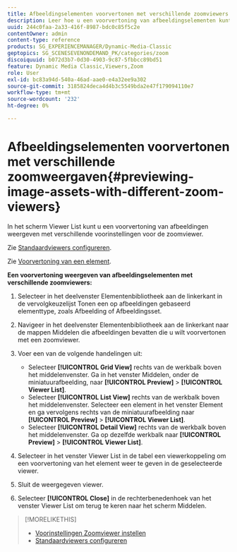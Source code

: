```yaml
---
title: Afbeeldingselementen voorvertonen met verschillende zoomviewers
description: Leer hoe u een voorvertoning van afbeeldingselementen kunt weergeven met verschillende zoomviewers in Adobe Dynamic Media Classic.
uuid: 244c0faa-2a33-416f-8987-bdc0c85f5c2e
contentOwner: admin
content-type: reference
products: SG_EXPERIENCEMANAGER/Dynamic-Media-Classic
geptopics: SG_SCENESEVENONDEMAND_PK/categories/zoom
discoiquuid: b072d3b7-0d30-4903-9c87-5fbbcc89bd51
feature: Dynamic Media Classic,Viewers,Zoom
role: User
exl-id: bc83a94d-540a-46ad-aae0-e4a32ee9a302
source-git-commit: 3185824deca4d4b3c5549bda2e47f179094110e7
workflow-type: tm+mt
source-wordcount: '232'
ht-degree: 0%

---
```


# Afbeeldingselementen voorvertonen met verschillende zoomweergaven{#previewing-image-assets-with-different-zoom-viewers}

In het scherm Viewer List kunt u een voorvertoning van afbeeldingen weergeven met verschillende voorinstellingen voor de zoomviewer.

Zie [Standaardviewers configureren](application-setup.md#configuring_default_viewers).

Zie [Voorvertoning van een element](previewing-asset.md#previewing_an_asset).

**Een voorvertoning weergeven van afbeeldingselementen met verschillende zoomviewers:**

1. Selecteer in het deelvenster Elementenbibliotheek aan de linkerkant in de vervolgkeuzelijst Tonen een op afbeeldingen gebaseerd elementtype, zoals Afbeelding of Afbeeldingsset.
1. Navigeer in het deelvenster Elementenbibliotheek aan de linkerkant naar de mappen Middelen die afbeeldingen bevatten die u wilt voorvertonen met een zoomviewer.
1. Voer een van de volgende handelingen uit:

   * Selecteer **[!UICONTROL Grid View]** rechts van de werkbalk boven het middelenvenster. Ga in het venster Middelen, onder de miniatuurafbeelding, naar **[!UICONTROL Preview]** > **[!UICONTROL Viewer List]**.
   * Selecteer **[!UICONTROL List View]** rechts van de werkbalk boven het middelenvenster. Selecteer een element in het venster Element en ga vervolgens rechts van de miniatuurafbeelding naar **[!UICONTROL Preview]** > **[!UICONTROL Viewer List]**.
   * Selecteer **[!UICONTROL Detail View]** rechts van de werkbalk boven het middelenvenster. Ga op dezelfde werkbalk naar **[!UICONTROL Preview]** > **[!UICONTROL Viewer List]**.

1. Selecteer in het venster Viewer List in de tabel een viewerkoppeling om een voorvertoning van het element weer te geven in de geselecteerde viewer.
1. Sluit de weergegeven viewer.
1. Selecteer **[!UICONTROL Close]** in de rechterbenedenhoek van het venster Viewer List om terug te keren naar het scherm Middelen.

>[!MORELIKETHIS]
>
>* [Voorinstellingen Zoomviewer instellen](setting-zoom-viewer-presets.md#setting_up_zoom_viewer_presets)
>* [Standaardviewers configureren](application-setup.md#configuring_default_viewers)

